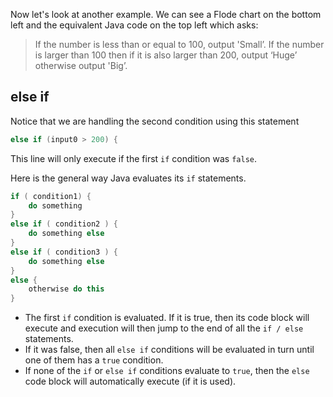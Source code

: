 Now let's look at another example. We can see a Flode chart on the bottom left and the equivalent Java code on the top left which asks:

> If the number is less than or equal to 100, output 'Small’. If the number is larger than 100 then if it is also larger than 200, output ‘Huge’ otherwise output 'Big’.

## else if
Notice that we are handling the second condition using this statement

```java
else if (input0 > 200) {
```

This line will only execute if the first `if` condition was `false`.

Here is the general way Java evaluates its `if` statements.

```java
if ( condition1) {
    do something
}
else if ( condition2 ) {
    do something else
}
else if ( condition3 ) {
    do something else
}
else {
    otherwise do this
}
```

- The first `if` condition is evaluated. If it is true, then its code block will execute and execution will then jump to the end of all the `if / else` statements.
- If it was false, then all `else if` conditions will be evaluated in turn until one of them has a `true` condition.
- If none of the `if` or `else if` conditions evaluate to `true`, then the `else` code block will automatically execute (if it is used).

